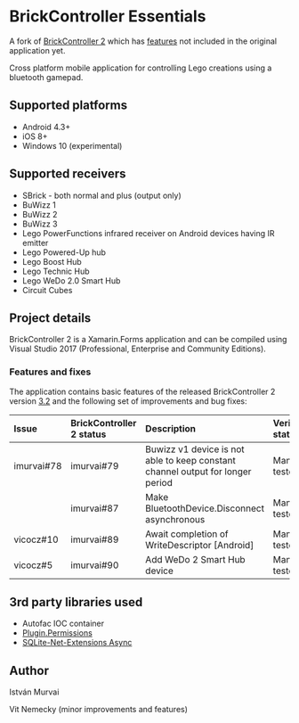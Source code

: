 ﻿# BrickController Essentials

A fork of [BrickController 2](https://github.com/imurvai/brickcontroller2) which has [features](#features-and-fixes) not included in the original application yet.

Cross platform mobile application for controlling Lego creations using a bluetooth gamepad.

## Supported platforms

- Android 4.3+
- iOS 8+
- Windows 10 (experimental)

## Supported receivers

- SBrick - both normal and plus (output only)
- BuWizz 1
- BuWizz 2
- BuWizz 3
- Lego PowerFunctions infrared receiver on Android devices having IR emitter
- Lego Powered-Up hub
- Lego Boost Hub
- Lego Technic Hub
- Lego WeDo 2.0 Smart Hub
- Circuit Cubes

## Project details

BrickController 2 is a Xamarin.Forms application and can be compiled using Visual Studio 2017 (Professional, Enterprise and Community Editions).

### Features and fixes
The application contains basic features of the released BrickController 2 version [3.2](https://github.com/imurvai/brickcontroller2/tree/6dfe8f2865616bf60b16c4bb4149f7fa5e8d8893) and the following set of improvements and bug fixes:

|  Issue | BrickController 2 status | Description | Verification status |
| :-- | :-- | :-- | :-- |
| imurvai#78 | imurvai#79 | Buwizz v1 device is not able to keep constant channel output for longer period | Manually tested |
| | imurvai#87 | Make BluetoothDevice.Disconnect asynchronous | Manually tested |
| vicocz#10 | imurvai#89 | Await completion of WriteDescriptor [Android] | Manually tested |
| vicocz#5 | imurvai#90 | Add WeDo 2 Smart Hub device | Manually tested |


## 3rd party libraries used

- Autofac IOC container
- [Plugin.Permissions](https://github.com/jamesmontemagno/PermissionsPlugin)
- [SQLite-Net-Extensions Async](https://bitbucket.org/twincoders/sqlite-net-extensions)

## Author

István Murvai

Vit Nemecky (minor improvements and features)
